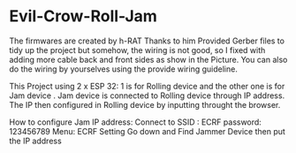# Evil-Crow-Roll-Jam
The firmwares are created by h-RAT Thanks to him
Provided Gerber files to tidy up the project but somehow, the wiring is not good, so I fixed with adding more cable back and front sides as show in the Picture. You can also do the wiring by yourselves using the provide wiring guideline.

This Project using 2 x ESP 32: 1 is for Rolling device and the other one is for Jam device . Jam device is connected to Rolling device through IP address. The IP then configured in Rolling device by inputting throught the browser.

How to configure Jam IP address:
Connect to SSID : ECRF password: 123456789
Menu: ECRF Setting
Go down and Find Jammer Device then put the IP address
